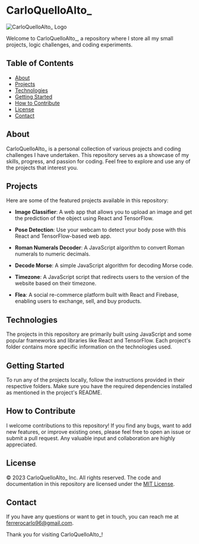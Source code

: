 # CarloQuelloAlto_

![CarloQuelloAlto_ Logo](logo.png)

Welcome to CarloQuelloAlto_, a repository where I store all my small projects, logic challenges, and coding experiments.

## Table of Contents

- [About](#about)
- [Projects](#projects)
- [Technologies](#technologies)
- [Getting Started](#getting-started)
- [How to Contribute](#how-to-contribute)
- [License](#license)
- [Contact](#contact)

## About

CarloQuelloAlto_ is a personal collection of various projects and coding challenges I have undertaken. This repository serves as a showcase of my skills, progress, and passion for coding. Feel free to explore and use any of the projects that interest you.

## Projects

Here are some of the featured projects available in this repository:

- **Image Classifier**: A web app that allows you to upload an image and get the prediction of the object using React and TensorFlow.

- **Pose Detection**: Use your webcam to detect your body pose with this React and TensorFlow-based web app.

- **Roman Numerals Decoder**: A JavaScript algorithm to convert Roman numerals to numeric decimals.

- **Decode Morse**: A simple JavaScript algorithm for decoding Morse code.

- **Timezone**: A JavaScript script that redirects users to the version of the website based on their timezone.

- **Flea**: A social re-commerce platform built with React and Firebase, enabling users to exchange, sell, and buy products.

## Technologies

The projects in this repository are primarily built using JavaScript and some popular frameworks and libraries like React and TensorFlow. Each project's folder contains more specific information on the technologies used.

## Getting Started

To run any of the projects locally, follow the instructions provided in their respective folders. Make sure you have the required dependencies installed as mentioned in the project's README.

## How to Contribute

I welcome contributions to this repository! If you find any bugs, want to add new features, or improve existing ones, please feel free to open an issue or submit a pull request. Any valuable input and collaboration are highly appreciated.

## License

© 2023 CarloQuelloAlto_ Inc. All rights reserved. The code and documentation in this repository are licensed under the [MIT License](LICENSE).

## Contact

If you have any questions or want to get in touch, you can reach me at [ferrerocarlo96@gmail.com](mailto:ferrerocarlo96@gmail.com).

Thank you for visiting CarloQuelloAlto_!
